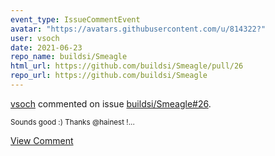 ```yaml
---
event_type: IssueCommentEvent
avatar: "https://avatars.githubusercontent.com/u/814322?"
user: vsoch
date: 2021-06-23
repo_name: buildsi/Smeagle
html_url: https://github.com/buildsi/Smeagle/pull/26
repo_url: https://github.com/buildsi/Smeagle
---
```


<a href='https://github.com/vsoch' target='_blank'>vsoch</a> commented on issue <a href='https://github.com/buildsi/Smeagle/pull/26' target='_blank'>buildsi/Smeagle#26</a>.

<small>Sounds good :) Thanks @hainest !...</small>

<a href='https://github.com/buildsi/Smeagle/pull/26' target='_blank'>View Comment</a>